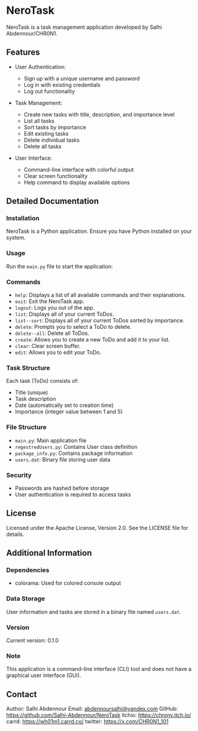 # NeroTask

NeroTask is a task management application developed by Salhi Abdennour/CHR0N1.

## Features

- User Authentication:
  - Sign up with a unique username and password
  - Log in with existing credentials
  - Log out functionality

- Task Management:
  - Create new tasks with title, description, and importance level
  - List all tasks
  - Sort tasks by importance
  - Edit existing tasks
  - Delete individual tasks
  - Delete all tasks

- User Interface:
  - Command-line interface with colorful output
  - Clear screen functionality
  - Help command to display available options

## Detailed Documentation

### Installation

NeroTask is a Python application. Ensure you have Python installed on your system.

### Usage

Run the `main.py` file to start the application:

### Commands

- `help`: Displays a list of all available commands and their explanations.
- `exit`: Exit the NeroTask app.
- `logout`: Logs you out of the app.
- `list`: Displays all of your current ToDos.
- `list--sort`: Displays all of your current ToDos sorted by importance.
- `delete`: Prompts you to select a ToDo to delete.
- `delete--all`: Delete all ToDos.
- `create`: Allows you to create a new ToDo and add it to your list.
- `clear`: Clear screen buffer.
- `edit`: Allows you to edit your ToDo.

### Task Structure

Each task (ToDo) consists of:
- Title (unique)
- Task description
- Date (automatically set to creation time)
- Importance (integer value between 1 and 5)

### File Structure

- `main.py`: Main application file
- `regestredUsers.py`: Contains User class definition
- `package_info.py`: Contains package information
- `users.dat`: Binary file storing user data

### Security

- Passwords are hashed before storage
- User authentication is required to access tasks

## License

Licensed under the Apache License, Version 2.0. See the LICENSE file for details.

## Additional Information

### Dependencies
- colorama: Used for colored console output

### Data Storage
User information and tasks are stored in a binary file named `users.dat`.

### Version
Current version: 0.1.0

### Note
This application is a command-line interface (CLI) tool and does not have a graphical user interface (GUI).

## Contact

Author: Salhi Abdennour
Email: abdennoursalhi@yandex.com
GitHub: https://github.com/Salhi-Abdennour/NeroTask
itchio: https://chrony.itch.io/
carrd: https://wh01m1.carrd.co/
twitter: https://x.com/CHR0N1_101
